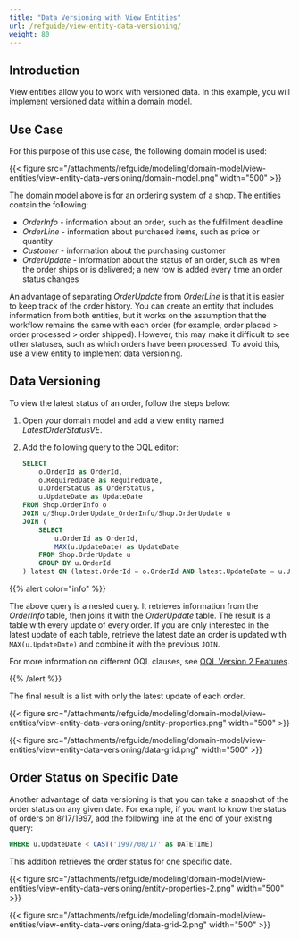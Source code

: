 ```yaml
---
title: "Data Versioning with View Entities"
url: /refguide/view-entity-data-versioning/
weight: 80
---
```


## Introduction

View entities allow you to work with versioned data. In this example, you will implement versioned data within a domain model. 

## Use Case

For this purpose of this use case, the following domain model is used:

{{< figure src="/attachments/refguide/modeling/domain-model/view-entities/view-entity-data-versioning/domain-model.png" width="500" >}}

The domain model above is for an ordering system of a shop. The entities contain the following:

* *OrderInfo* - information about an order, such as the fulfillment deadline 
* *OrderLine* -  information about purchased items, such as price or quantity
* *Customer* - information about the purchasing customer 
* *OrderUpdate* - information about the status of an order, such as when the order ships or is delivered; a new row is added every time an order status changes

An advantage of separating *OrderUpdate* from *OrderLine* is that it is easier to keep track of the order history. You can create an entity that includes information from both entities, but it works on the assumption that the workflow remains the same with each order (for example, order placed > order processed > order shipped). However, this may make it difficult to see other statuses, such as  which orders have been processed. To avoid this, use a view entity to implement data versioning.

## Data Versioning

To view the latest status of an order, follow the steps below:

1. Open your domain model and add a view entity named *LatestOrderStatusVE*.
2. Add the following query to the OQL editor:

    ```sql
    SELECT
        o.OrderId as OrderId,
        o.RequiredDate as RequiredDate,
        u.OrderStatus as OrderStatus,
        u.UpdateDate as UpdateDate
    FROM Shop.OrderInfo o
    JOIN o/Shop.OrderUpdate_OrderInfo/Shop.OrderUpdate u
    JOIN (
        SELECT
            u.OrderId as OrderId,
            MAX(u.UpdateDate) as UpdateDate
        FROM Shop.OrderUpdate u
        GROUP BY u.OrderId
    ) latest ON (latest.OrderId = o.OrderId AND latest.UpdateDate = u.UpdateDate)
    ```

{{% alert color="info" %}}

The above query is a nested query. It retrieves information from the *OrderInfo* table, then joins it with the *OrderUpdate* table. The result is a table with every update of every order. If you are only interested in the latest update of each table, retrieve the latest date an order is updated with `MAX(u.UpdateDate)` and combine it with the previous `JOIN`.

For more information on different OQL clauses, see [OQL Version 2 Features](/refguide/oql-v2/).

{{% /alert %}}

The final result is a list with only the latest update of each order.

{{< figure src="/attachments/refguide/modeling/domain-model/view-entities/view-entity-data-versioning/entity-properties.png" width="500" >}}

{{< figure src="/attachments/refguide/modeling/domain-model/view-entities/view-entity-data-versioning/data-grid.png" width="500" >}}

## Order Status on Specific Date

Another advantage of data versioning is that you can take a snapshot of the order status on any given date. For example, if you want to know the status of orders on 8/17/1997, add the following line at the end of your existing query:

```sql
WHERE u.UpdateDate < CAST('1997/08/17' as DATETIME)
```

This addition retrieves the order status for one specific date.

{{< figure src="/attachments/refguide/modeling/domain-model/view-entities/view-entity-data-versioning/entity-properties-2.png" width="500" >}}

{{< figure src="/attachments/refguide/modeling/domain-model/view-entities/view-entity-data-versioning/data-grid-2.png" width="500" >}}